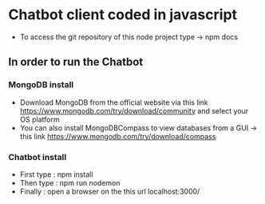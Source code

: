 # Chatbot client coded in javascript
- To access the git repository of this node project type -> npm docs

## In order to run the Chatbot
### MongoDB install
- Download MongoDB from the official website via this link https://www.mongodb.com/try/download/community and select your OS platform
- You can also install MongoDBCompass to view databases from a GUI -> this link https://www.mongodb.com/try/download/compass
### Chatbot install
- First type : npm install
- Then type : npm run nodemon
- Finally : open a browser on the this url localhost:3000/
